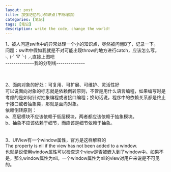 ```yaml
---
layout: post
title: 加强记忆的小知识点(不断增加)
categories: [笔记]
tags: [笔记]
description: write the code, change the world!
---
```

1、被人问道swift中的异常处理一个小的知识点，尽然被问懵B了，记录一下。<br/>
问题：swift中假如我就是不对可能出现throw的地方进行catch，应该怎么写。<br/>
╮(╯▽╰)╭,直接上图吧<br/>
<img src="http://maximuum.com/assets/images/2.png" alt=""><br/>
--------------我的分割线--------------
<img src="http://maximuum.com/assets/images/3.png" alt=""><br/>

<br/>
<br/>
2、面向对象的好处：可复用、可扩展、可维护、灵活性好<br/>
可以说面向对象的标志就是依赖倒转原则，不管是用什么语言编程，如果编写时是考虑的是如何针对抽象编程或者接口编程；换句话说，程序中的依赖关系都是终止于接口或者抽象类，那就是面向对象。<br/>
依赖倒转原则：<br/>
a、高层模块不应该依赖于低层模块，两者都应该依赖于抽象模块。<br/>
b、抽象不应该依赖于细节，而应该是细节依赖于抽象。<br/>
<br/>
<br/>
3、UIView有一个window属性，官方是这样解释的<br/>
The property is nil if the view has not been added to a window.<br/>
也就是说使用window属性可以检查这个view是否被嵌入到了window中。如果不是，那么window属性为nil。一个window属性为nil的view对用户来说是不可见的。

